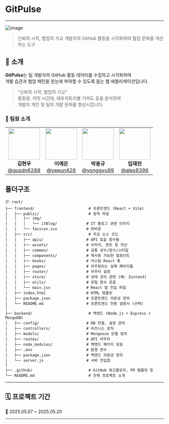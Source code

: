 #  GitPulse
---
![image](https://github.com/user-attachments/assets/e79aaca0-e84d-4c21-bf08-aea2601ff55e)

>신뢰의 시작, 협업의 가교 개발자의 GitHub 활동을 시각화하여 협업 문화를 개선하는 도구


## 📌 소개

**GitPulse**는 팀 개발자의 GitHub 활동 데이터를 수집하고 시각화하여  
개발 습관과 협업 패턴을 한눈에 파악할 수 있도록 돕는 웹 애플리케이션입니다.

> “신뢰의 시작, 협업의 가교”  
> 활동량, 커밋 시간대, 레포지토리별 기여도 등을 분석하여  
> 개발자 개인 및 팀의 개발 문화를 향상시킵니다.


### 👥 팀원 소개


<table>
  <tr>
    <td align="center">
      <img src="https://avatars.githubusercontent.com/u/100756731?v=4" width="100" /><br/>
      <strong>김현우</strong><br/>
      <a href="https://github.com/gusdn6288">@gusdn6288</a>
    </td>
    <td align="center">
      <img src="https://avatars.githubusercontent.com/u/88296511?v=4" width="100" /><br/>
      <strong>이예은</strong><br/>
      <a href="https://github.com/yeeun426">@yeeun426</a>
    </td>
    <td align="center">
      <img src="https://avatars.githubusercontent.com/u/180901036?v=4" width="100" /><br/>
      <strong>박용규</strong><br/>
      <a href="https://github.com/yonggyu99">@yonggyu99</a>
    </td>
    <td align="center">
      <img src="https://avatars.githubusercontent.com/u/63743294?v=4" width="100" /><br/>
      <strong>임재찬</strong><br/>
      <a href="https://github.com/alex8396">@alex8396</a>
    </td>
  </tr>
</table>




## 폴더구조
```
📦 root/
├── frontend/                        # 프론트엔드 (React + Vite)
│   ├── public/                      # 정적 파일
│   │   ├── img/
│   │   │   └── itBlog/             # IT 블로그 관련 이미지
│   │   └── favicon.ico             # 파비콘
│   ├── src/                         # 주요 소스 코드
│   │   ├── apis/                   # API 호출 함수들
│   │   ├── assets/                 # 이미지, 폰트 등 자산
│   │   ├── common/                 # 공통 상수/함수/스타일
│   │   ├── components/             # 재사용 가능한 컴포넌트
│   │   ├── hooks/                  # 커스텀 React 훅
│   │   ├── pages/                  # 라우팅되는 실제 페이지들
│   │   ├── router/                 # 라우터 설정
│   │   ├── store/                  # 상태 관리 관련 (예: Zustand)
│   │   ├── utils/                  # 유틸 함수 모음
│   │   └── main.jsx                # React 앱 진입 파일
│   ├── index.html                  # HTML 템플릿
│   ├── package.json                # 프론트엔드 의존성 정의
│   └── README.md                   # 프론트엔드 전용 설명서 (선택)
│
├── backend/                         # 백엔드 (Node.js + Express + MongoDB)
│   ├── config/                     # DB 연결, 설정 관리
│   ├── controllers/                # 비즈니스 로직
│   ├── models/                     # Mongoose 모델 정의
│   ├── routes/                     # API 라우터
│   ├── node_modules/               # 백엔드 패키지 모음
│   ├── .env                        # 환경 변수
│   ├── package.json                # 백엔드 의존성 정의
│   └── server.js                   # 서버 진입점
│
├── .github/                         # GitHub 워크플로우, PR 템플릿 등
└── README.md                        # 전체 프로젝트 소개
```
---

## 🗓 프로젝트 기간

📅 2025.05.07 ~ 2025.05.20

---
